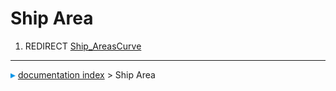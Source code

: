 # Ship Area
1.  REDIRECT [Ship_AreasCurve](Ship_AreasCurve.md)



---
![](images/Right_arrow.png) [documentation index](../README.md) > Ship Area
